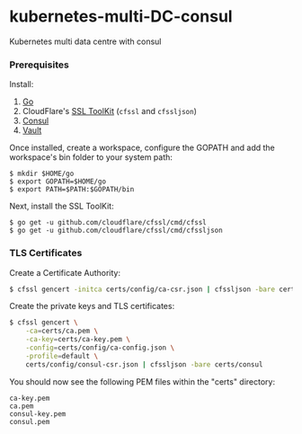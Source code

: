 # kubernetes-multi-DC-consul
Kubernetes multi data centre with consul


### Prerequisites

Install:

1. [Go](https://golang.org/doc/install)
1. CloudFlare's [SSL ToolKit](https://github.com/cloudflare/cfssl) (`cfssl` and `cfssljson`)
1. [Consul](https://www.consul.io/docs/install/index.html)
1. [Vault](https://www.vaultproject.io/docs/install/)

Once installed, create a workspace, configure the GOPATH and add the workspace's bin folder to your system path:
```
$ mkdir $HOME/go
$ export GOPATH=$HOME/go
$ export PATH=$PATH:$GOPATH/bin
```
Next, install the SSL ToolKit:

```
$ go get -u github.com/cloudflare/cfssl/cmd/cfssl
$ go get -u github.com/cloudflare/cfssl/cmd/cfssljson
```

### TLS Certificates

Create a Certificate Authority:

```sh
$ cfssl gencert -initca certs/config/ca-csr.json | cfssljson -bare certs/ca
```

Create the private keys and TLS certificates:

```sh
$ cfssl gencert \
    -ca=certs/ca.pem \
    -ca-key=certs/ca-key.pem \
    -config=certs/config/ca-config.json \
    -profile=default \
    certs/config/consul-csr.json | cfssljson -bare certs/consul
```
You should now see the following PEM files within the "certs" directory:

```
ca-key.pem
ca.pem
consul-key.pem
consul.pem

```
